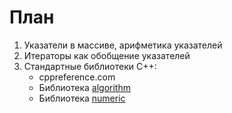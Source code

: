 # План

1. Указатели в массиве, арифметика указателей
2. Итераторы как обобщение указателей
3. Стандартные библиотеки C++:
    * cppreference.com
    * Библиотека [algorithm](https://en.cppreference.com/w/cpp/algorithm)
    * Библиотека [numeric](https://en.cppreference.com/w/cpp/numeric)
